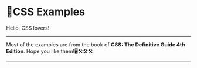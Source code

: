 # 🌈CSS Examples
Hello, CSS lovers!

-----------------------------------------------------------------------------------------------------------------------
Most of the examples are from the book of **CSS: The Definitive Guide 4th Edition**.
Hope you like them!🖥️🛠️🛠️🛠️

-----------------------------------------------------------------
